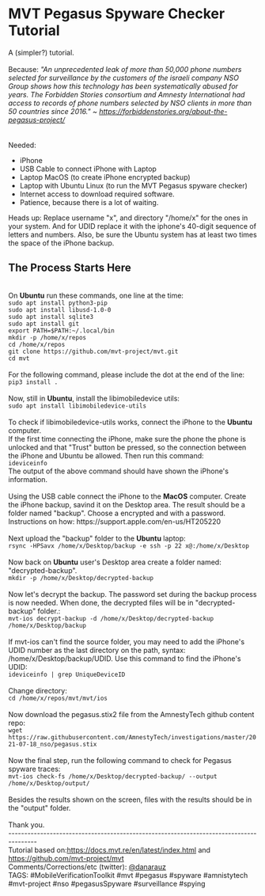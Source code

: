 
# MVT Pegasus Spyware Checker Tutorial
A (simpler?) tutorial. <br>
<br>
Because: <i>"An unprecedented leak of more than 50,000 phone numbers selected for surveillance by the customers of the israeli company NSO Group shows how this technology has been systematically abused for years. The Forbidden Stories consortium and Amnesty International had access to records of phone numbers selected by NSO clients in more than 50 countries since 2016." ~ https://forbiddenstories.org/about-the-pegasus-project/</i><br>
<br>
<br>
Needed:
* iPhone 
* USB Cable to connect iPhone with Laptop
* Laptop MacOS (to create iPhone encrypted backup)
* Laptop with Ubuntu Linux (to run the MVT Pegasus spyware checker)
* Internet access to download required software.
* Patience, because there is a lot of waiting.

Heads up: Replace username "x", and directory "/home/x" for the ones in your system. And for UDID replace it with the iphone's 40-digit sequence of letters and numbers. Also, be sure the Ubuntu system has at least two times the space of the iPhone backup.

## The Process Starts Here
<br>
On <b>Ubuntu</b> run these commands, one line at the time:<br>
<code>sudo apt install python3-pip</code><br>
<code>sudo apt install libusd-1.0-0</code><br>
<code>sudo apt install sqlite3</code><br>
<code>sudo apt install git</code><br>
<code>export PATH=$PATH:~/.local/bin</code><br>
<code>mkdir -p /home/x/repos</code><br>
<code>cd /home/x/repos</code><br>
<code>git clone https://github.com/mvt-project/mvt.git</code><br>
<code>cd mvt</code><br>
<br>
For the following command, please include the dot at the end of the line:<br>
<code>pip3 install .</code><br>
<br>
Now, still in <b>Ubuntu</b>, install the libimobiledevice utils:<br>
<code>sudo apt install libimobiledevice-utils</code><br>
<br>
To check if libimobiledevice-utils works, connect the iPhone  to the <b>Ubuntu</b> computer.<br>
If the first time connecting the iPhone, make sure the phone the phone is unlocked and that "Trust" button be pressed, so the connection between the iPhone and Ubuntu be allowed. Then run this command:<br>
<code>ideviceinfo</code><br>
The output of the above command should have shown the iPhone's information.<br>
<br>
Using the USB cable connect the iPhone to the <b>MacOS</b> computer. Create the iPhone backup, savind it on the Desktop area. The result should be a folder named "backup". Choose a encrypted and with a password.<br>
Instructions on how: https://support.apple.com/en-us/HT205220<br>
<br>
Next upload the "backup" folder to the <b>Ubuntu</b> laptop:<br>
<code>rsync -HPSavx /home/x/Desktop/backup -e ssh -p 22 x@<RemoteHostIP>:/home/x/Desktop </code><br>
<br>
Now back on <b>Ubuntu</b> user's Desktop area create a folder named: "decrypted-backup".<br> 
<code>mkdir -p /home/x/Desktop/decrypted-backup </code><br>
<br>  
Now let's decrypt the backup. The password set during the backup process is now needed. When done, the decrypted files will be in "decrypted-backup" folder.:<br>
<code>mvt-ios decrypt-backup -d /home/x/Desktop/decrypted-backup /home/x/Desktop/backup</code><br>
<br>
If mvt-ios can't find the source folder, you may need to add the iPhone's UDID number as the last directory on the path, syntax: /home/x/Desktop/backup/UDID. Use this command to find the iPhone's UDID:<br>
<code>ideviceinfo | grep UniqueDeviceID</code><br>
<br>
Change directory:<br>
<code>cd /home/x/repos/mvt/mvt/ios</code><br>
<br>
Now download the pegasus.stix2 file from the AmnestyTech github content repo:<br>
<code>wget https://raw.githubusercontent.com/AmnestyTech/investigations/master/2021-07-18_nso/pegasus.stix </code><br>
<br>
Now the final step, run the following command to check for Pegasus spyware traces:<br>
<code>mvt-ios check-fs /home/x/Desktop/decrypted-backup/ --output /home/x/Desktop/output/</code><br>
<br>
Besides the results shown on the screen, files with the results should be in the "output" folder.<br>
<br>
Thank you. 
<br>
---------------------------------------------------------------------------------------<br>
Tutorial based on:<a href="https://docs.mvt.re/en/latest/index.html">https://docs.mvt.re/en/latest/index.html</a> and <a href="https://github.com/mvt-project/mvt">https://github.com/mvt-project/mvt</a><br>
Comments/Corrections/etc (twitter): <a href="https://www.twitter.com/danarauz">@danarauz</a> <br>
TAGS: #MobileVerificationToolkit #mvt #pegasus #spyware #amnistytech #mvt-project #nso #pegasusSpyware #surveillance #spying<br>
<br>

